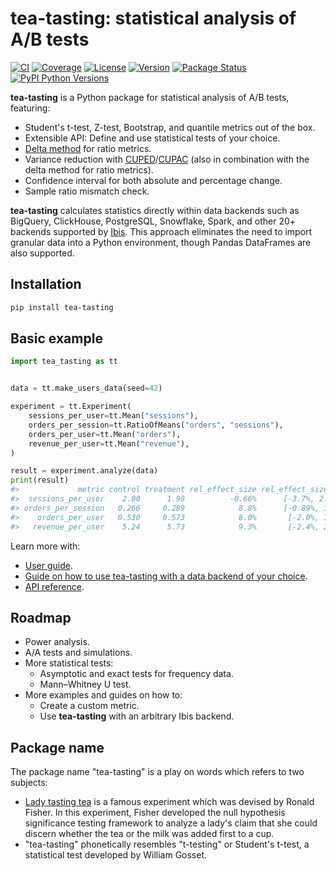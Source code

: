 # tea-tasting: statistical analysis of A/B tests

[![CI](https://github.com/e10v/tea-tasting/actions/workflows/ci.yml/badge.svg?branch=main)](https://github.com/e10v/tea-tasting/actions/workflows/ci.yml)
[![Coverage](https://codecov.io/github/e10v/tea-tasting/coverage.svg?branch=main)](https://codecov.io/gh/e10v/tea-tasting)
[![License](https://img.shields.io/github/license/e10v/tea-tasting)](https://github.com/e10v/tea-tasting/blob/main/LICENSE)
[![Version](https://img.shields.io/pypi/v/tea-tasting.svg)](https://pypi.org/project/tea-tasting/)
[![Package Status](https://img.shields.io/pypi/status/tea-tasting.svg)](https://pypi.org/project/tea-tasting/)
[![PyPI Python Versions](https://img.shields.io/pypi/pyversions/tea-tasting.svg)](https://pypi.org/project/tea-tasting/)

**tea-tasting** is a Python package for statistical analysis of A/B tests, featuring:

- Student's t-test, Z-test, Bootstrap, and quantile metrics out of the box.
- Extensible API: Define and use statistical tests of your choice.
- [Delta method](https://alexdeng.github.io/public/files/kdd2018-dm.pdf) for ratio metrics.
- Variance reduction with [CUPED](https://exp-platform.com/Documents/2013-02-CUPED-ImprovingSensitivityOfControlledExperiments.pdf)/[CUPAC](https://doordash.engineering/2020/06/08/improving-experimental-power-through-control-using-predictions-as-covariate-cupac/) (also in combination with the delta method for ratio metrics).
- Confidence interval for both absolute and percentage change.
- Sample ratio mismatch check.

**tea-tasting** calculates statistics directly within data backends such as BigQuery, ClickHouse, PostgreSQL, Snowflake, Spark, and other 20+ backends supported by [Ibis](https://ibis-project.org/). This approach eliminates the need to import granular data into a Python environment, though Pandas DataFrames are also supported.

## Installation

```bash
pip install tea-tasting
```

## Basic example

```python
import tea_tasting as tt


data = tt.make_users_data(seed=42)

experiment = tt.Experiment(
    sessions_per_user=tt.Mean("sessions"),
    orders_per_session=tt.RatioOfMeans("orders", "sessions"),
    orders_per_user=tt.Mean("orders"),
    revenue_per_user=tt.Mean("revenue"),
)

result = experiment.analyze(data)
print(result)
#>             metric control treatment rel_effect_size rel_effect_size_ci pvalue
#>  sessions_per_user    2.00      1.98          -0.66%      [-3.7%, 2.5%]  0.674
#> orders_per_session   0.266     0.289            8.8%      [-0.89%, 19%] 0.0762
#>    orders_per_user   0.530     0.573            8.0%       [-2.0%, 19%]  0.118
#>   revenue_per_user    5.24      5.73            9.3%       [-2.4%, 22%]  0.123
```

Learn more with:

- [User guide](https://tea-tasting.e10v.me/user-guide/).
- [Guide on how to use tea-tasting with a data backend of your choice](https://tea-tasting.e10v.me/data-backend/).
- [API reference](https://tea-tasting.e10v.me/api/).

## Roadmap

- Power analysis.
- A/A tests and simulations.
- More statistical tests:
    - Asymptotic and exact tests for frequency data.
    - Mann–Whitney U test.
- More examples and guides on how to:
    - Create a custom metric.
    - Use **tea-tasting** with an arbitrary Ibis backend.

## Package name

The package name "tea-tasting" is a play on words which refers to two subjects:

- [Lady tasting tea](https://en.wikipedia.org/wiki/Lady_tasting_tea/) is a famous experiment which was devised by Ronald Fisher. In this experiment, Fisher developed the null hypothesis significance testing framework to analyze a lady's claim that she could discern whether the tea or the milk was added first to a cup.
- "tea-tasting" phonetically resembles "t-testing" or Student's t-test, a statistical test developed by William Gosset.
